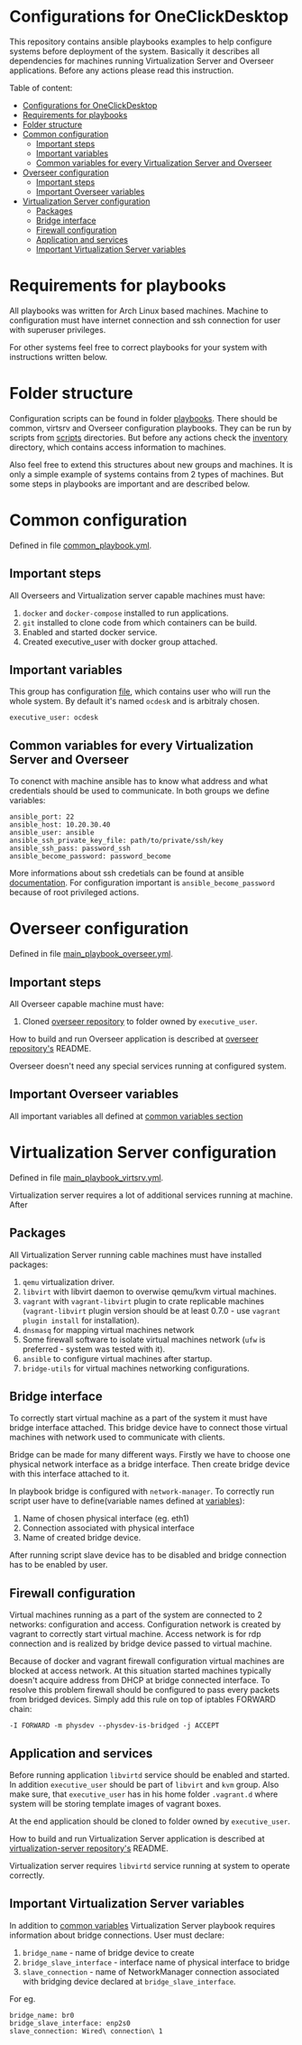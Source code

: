 # Configurations for OneClickDesktop

This repository contains ansible playbooks examples to help configure systems before deployment of the system.
Basically it describes all dependencies for machines running Virtualization Server and Overseer applications.
Before any actions please read this instruction.

Table of content:
- [Configurations for OneClickDesktop](#configurations-for-oneclickdesktop)
- [Requirements for playbooks](#requirements-for-playbooks)
- [Folder structure](#folder-structure)
- [Common configuration](#common-configuration)
  - [Important steps](#important-steps)
  - [Important variables](#important-variables)
  - [Common variables for every Virtualization Server and Overseer](#common-variables-for-every-virtualization-server-and-overseer)
- [Overseer configuration](#overseer-configuration)
  - [Important steps](#important-steps-1)
  - [Important Overseer variables](#important-overseer-variables)
- [Virtualization Server configuration](#virtualization-server-configuration)
  - [Packages](#packages)
  - [Bridge interface](#bridge-interface)
  - [Firewall configuration](#firewall-configuration)
  - [Application and services](#application-and-services)
  - [Important Virtualization Server variables](#important-virtualization-server-variables)

# Requirements for playbooks

All playbooks was written for Arch Linux based machines.
Machine to configuration must have internet connection and ssh connection for user with superuser privileges.

For other systems feel free to correct playbooks for your system with instructions written below.

# Folder structure

Configuration scripts can be found in folder [playbooks](playbooks). There should be common, virtsrv and Overseer configuration playbooks.
They can be run by scripts from [scripts](scripts) directories.
But before any actions check the [inventory](inventory) directory, which contains access information to machines.

Also feel free to extend this structures about new groups and machines. It is only a simple example of systems contains from 2 types of machines. But some steps in playbooks are important and are described below.

# Common configuration
Defined in file [common_playbook.yml](playbooks/common_playbook.yml).

## Important steps

All Overseers and Virtualization server capable machines must have:
1. `docker` and `docker-compose` installed to run applications.
2. `git` installed to clone code from which containers can be build.
3. Enabled and started docker service.
4. Created executive_user with docker group attached.

## Important variables

This group has configuration [file](inventory/group_vars/all.yml), which contains user who will run the whole system. By default it's named `ocdesk` and is arbitraly chosen.
```
executive_user: ocdesk
```

## Common variables for every Virtualization Server and Overseer

To conenct with machine ansible has to know what address and what credentials should be used to communicate. In both groups we define variables:

```
ansible_port: 22
ansible_host: 10.20.30.40
ansible_user: ansible
ansible_ssh_private_key_file: path/to/private/ssh/key
ansible_ssh_pass: password_ssh
ansible_become_password: password_become
```

More informations about ssh credetials can be found at ansible [documentation](https://docs.ansible.com/ansible/latest/user_guide/connection_details.html). For configuration important is `ansible_become_password` because of root privileged actions.

# Overseer configuration
Defined in file [main_playbook_overseer.yml](playbooks/overseer/main_playbook_overseer.yml).

## Important steps

All Overseer capable machine must have:
1. Cloned [overseer repository](https://github.com/one-click-desktop/overseer) to folder owned by `executive_user`.

How to build and run Overseer application is described at [overseer repository's](https://github.com/one-click-desktop/overseer) README.

Overseer doesn't need any special services running at configured system.

## Important Overseer variables

All important variables all defined at [common variables section](#common-variables-for-every-virtualization-server-and-overseer)

# Virtualization Server configuration
Defined in file [main_playbook_virtsrv.yml](playbooks/virtsrv/main_playbook_virtsrv.yml).

Virtualization server requires a lot of additional services running at machine. After

## Packages

All Virtualization Server running cable machines must have installed packages:
1. `qemu` virtualization driver.
2. `libvirt` with libvirt daemon to overwise qemu/kvm virtual machines.
3. `vagrant` with `vagrant-libvirt` plugin to crate replicable machines (`vagrant-libvirt` plugin version should be at least 0.7.0 - use `vagrant plugin install` for installation).
4. `dnsmasq` for mapping virtual machines network
5. Some firewall software to isolate virtual machines network (`ufw` is preferred - system was tested with it).
6. `ansible` to configure virtual machines after startup.
7. `bridge-utils` for virtual machines networking configurations.

## Bridge interface
To correctly start virtual machine as a part of the system it must have bridge interface attached. This bridge device have to connect those virtual machines with network used to communicate with clients.

Bridge can be made for many different ways. Firstly we have to choose one physical network interface as a bridge interface. Then create bridge device with this interface attached to it.

In playbook bridge is configured with `network-manager`. To correctly run script user have to define(variable names defined at [variables](#important-virtualizatoin-server-variables)):
1. Name of chosen physical interface (eg. eth1)
2. Connection associated with physical interface
3. Name of created bridge device.

After running script slave device has to be disabled and bridge connection has to be enabled by user.

## Firewall configuration

Virtual machines running as a part of the system are connected to 2 networks: configuration and access.
Configuration network is created by vagrant to correctly start virtual machine.
Access network is for rdp connection and is realized by bridge device passed to virtual machine.

Because of docker and vagrant firewall configuration virtual machines are blocked at access network.
At this situation started machines typically doesn't acquire address from DHCP at bridge connected interface.
To resolve this problem firewall should be configured to pass every packets from bridged devices.
Simply add this rule on top of iptables FORWARD chain:
```
-I FORWARD -m physdev --physdev-is-bridged -j ACCEPT
```

## Application and services

Before running application `libvirtd` service should be enabled and started.
In addition `executive_user` should be part of `libvirt` and `kvm` group.
Also make sure, that `executive_user` has in his home folder `.vagrant.d` where system will be storing template images of vagrant boxes.

At the end application should be cloned to folder owned by `executive_user`.

How to build and run Virtualization Server application is described at [virtualization-server repository's](https://github.com/one-click-desktop/virtualization-server) README.

Virtualization server requires `libvirtd` service running at system to operate correctly.


## Important Virtualization Server variables

In addition to [common variables](#common-variables-for-every-virtualization-server-and-overseer) Virtualization Server playbook requires information about bridge connections.
User must declare:
1. `bridge_name` - name of bridge device to create
2. `bridge_slave_interface` - interface name of physical interface to bridge
3. `slave_connection` - name of NetworkManager connection associated with bridging device declared at `bridge_slave_interface`.

For eg.
```
bridge_name: br0
bridge_slave_interface: enp2s0
slave_connection: Wired\ connection\ 1
```
